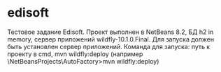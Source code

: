 # edisoft
Тестовое задание Edisoft. 
Проект выполнен в NetBeans 8.2, БД h2 in memory, сервер приложений wildfly-10.1.0.Final.
Для запуска должен быть установлен сервер приложений.
Команда для запуска: путь к проекту в cmd, mvn wildfly:deploy (например \NetBeansProjects\AutoFactory>mvn wildfly:deploy)
